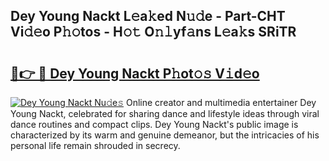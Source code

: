 ## Dey Young Nackt L𝚎a𝚔ed N𝚞𝚍e - Part-CHT Vi𝚍𝚎o P𝚑𝚘tos - H𝚘𝚝 O𝚗𝚕yf𝚊ns L𝚎a𝚔s SRiTR

# <h2><a href="http://kf8p5tx.oniu.top/?m=Dey+Young+Nackt">🔗👉 🔴 Dey Young Nackt P𝚑ot𝚘𝚜 V𝚒d𝚎o</a></h2>

[![Dey Young Nackt Nu𝚍e𝚜](https://i.imgur.com/0qMVB7G.gif)](http://kf8p5tx.oniu.top/?m=Dey+Young+Nackt)
Online creator and multimedia entertainer Dey Young Nackt, celebrated for sharing dance and lifestyle ideas through viral dance routines and compact clips. Dey Young Nackt's public image is characterized by its warm and genuine demeanor, but the intricacies of his personal life remain shrouded in secrecy.  
